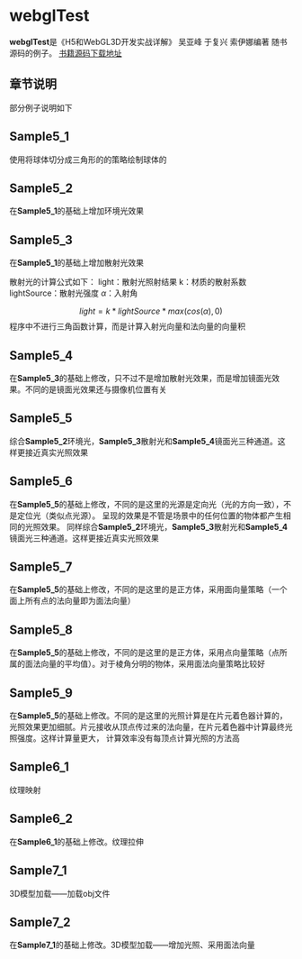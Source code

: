 # webglTest

 **webglTest**是《H5和WebGL3D开发实战详解》 吴亚峰 于复兴 索伊娜编著 随书源码的例子。 [书籍源码下载地址](http://www.toppr.net/)

## 章节说明
部分例子说明如下

## Sample5_1

使用将球体切分成三角形的的策略绘制球体的

## Sample5_2

在**Sample5_1**的基础上增加环境光效果

## Sample5_3
在**Sample5_1**的基础上增加散射光效果

散射光的计算公式如下：
light：散射光照射结果
k：材质的散射系数
lightSource：散射光强度
$\alpha$：入射角

$$
light=k*lightSource*max(cos(\alpha),0)
$$
程序中不进行三角函数计算，而是计算入射光向量和法向量的向量积

## Sample5_4
在**Sample5_3**的基础上修改，只不过不是增加散射光效果，而是增加镜面光效果。不同的是镜面光效果还与摄像机位置有关

## Sample5_5
综合**Sample5_2**环境光，**Sample5_3**散射光和**Sample5_4**镜面光三种通道。这样更接近真实光照效果


## Sample5_6
在**Sample5_5**的基础上修改，不同的是这里的光源是定向光（光的方向一致），不是定位光（类似点光源）。
呈现的效果是不管是场景中的任何位置的物体都产生相同的光照效果。
同样综合**Sample5_2**环境光，**Sample5_3**散射光和**Sample5_4**镜面光三种通道。这样更接近真实光照效果

## Sample5_7
在**Sample5_5**的基础上修改，不同的是这里的是正方体，采用面向量策略（一个面上所有点的法向量即为面法向量）

## Sample5_8
在**Sample5_5**的基础上修改，不同的是这里的是正方体，采用点向量策略（点所属的面法向量的平均值）。对于棱角分明的物体，采用面法向量策略比较好

## Sample5_9
在**Sample5_5**的基础上修改。不同的是这里的光照计算是在片元着色器计算的，光照效果更加细腻。片元接收从顶点传过来的法向量，在片元着色器中计算最终光照强度。这样计算量更大，
计算效率没有每顶点计算光照的方法高

## Sample6_1
纹理映射

## Sample6_2
在**Sample6_1**的基础上修改。纹理拉伸

## Sample7_1
3D模型加载——加载obj文件

## Sample7_2
在**Sample7_1**的基础上修改。3D模型加载——增加光照、采用面法向量